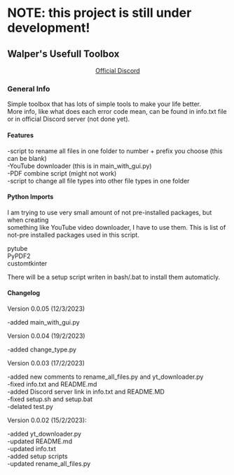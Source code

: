 # NOTE: this project is still under development! 

## Walper's Usefull Toolbox

<div align="center">
  <a href="https://discord.gg/kQ6XQx25bp">Official Discord</a>
</div>

### General Info

Simple toolbox that has lots of simple tools to make your life better. <br>
More info, like what does each error code mean, can be found in info.txt file <br>
or in official Discord server (not done yet). <br>

#### Features

-script to rename all files in one folder to number + prefix you choose (this can be blank) <br>
-YouTube downloader (this is in main_with_gui.py)<br>
-PDF combine script (might not work)<br>
-script to change all file types into other file types in one folder<br>

#### Python Imports

I am trying to use very small amount of not pre-installed packages, but when creating <br>
something like YouTube video downloader, I have to use them. This is list of not-pre installed packages used in this script. <br>

pytube <br>
PyPDF2 <br>
customtkinter <br>

There will be a setup script writen in bash/.bat to install them automaticly. <br>

#### Changelog

Version 0.0.05 (12/3/2023)

-added main_with_gui.py

Version 0.0.04 (19/2/2023)<br>

-added change_type.py<br>

Version 0.0.03 (17/2/2023)

-added new comments to rename_all_files.py and yt_downloader.py<br>
-fixed info.txt and README.md<br>
-added Discord server link in info.txt and README.MD<br>
-fixed setup.sh and setup.bat <br>
-delated test.py<br>

Version 0.0.02 (15/2/2023): <br>

-added yt_downloader.py<br>
-updated README.md <br>
-updated info.txt<br>
-added setup scripts<br>
-updated rename_all_files.py <br>